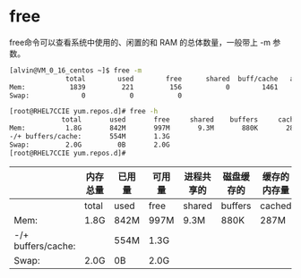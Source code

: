 # free

free命令可以查看系统中使用的、闲置的和 RAM 的总体数量，一般带上 -m 参数。


```sh
[alvin@VM_0_16_centos ~]$ free -m
              total        used        free      shared  buff/cache   available
Mem:           1839         221         156           0        1461        1400
Swap:             0           0           0
```

```sh
[root@RHEL7CCIE yum.repos.d]# free -h
             total       used       free     shared    buffers     cached
Mem:          1.8G       842M       997M       9.3M       880K       287M
-/+ buffers/cache:       554M       1.3G
Swap:         2.0G         0B       2.0G
[root@RHEL7CCIE yum.repos.d]#
```

|                    | 内存总量 | 已用量 | 可用量 | 进程共享的 | 磁盘缓存的 | 缓存的内存量 |
| ------------------ | -------- | ------ | ------ | ---------- | ---------- | ------------ |
|                    | total    | used   | free   | shared     | buffers    | cached       |
| Mem:               | 1.8G     | 842M   | 997M   | 9.3M       | 880K       | 287M         |
| -/+ buffers/cache: |          | 554M   | 1.3G   |            |            |              |
| Swap:              | 2.0G     | 0B     | 2.0G   |            |            |              |


